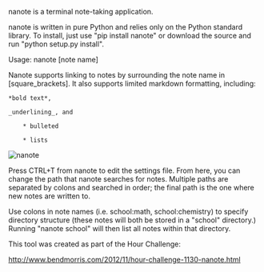 nanote is a terminal note-taking application.

nanote is written in pure Python and relies only on the Python standard library. To install, just use "pip install nanote" or download the source and run "python setup.py install".

Usage: nanote [note name]

Nanote supports linking to notes by surrounding the note name in [square_brackets]. It also supports limited markdown formatting, including:

    *bold text*, 

    _underlining_, and

        * bulleted

        * lists

![nanote](http://4.bp.blogspot.com/-OwfTCgWkffQ/ULo4I2WZWQI/AAAAAAAAAEw/LW8Nx79znL8/s1600/Screenshot+from+2012-12-01+12:01:45.png)

Press CTRL+T from nanote to edit the settings file. From here, you can change the path that nanote searches for notes. Multiple paths are separated by colons and searched in order; the final path is the one where new notes are written to.

Use colons in note names (i.e. school:math, school:chemistry) to specify directory structure (these notes will both be
stored in a "school" directory.) Running "nanote school" will then list all notes within that directory.

This tool was created as part of the Hour Challenge:

http://www.bendmorris.com/2012/11/hour-challenge-1130-nanote.html